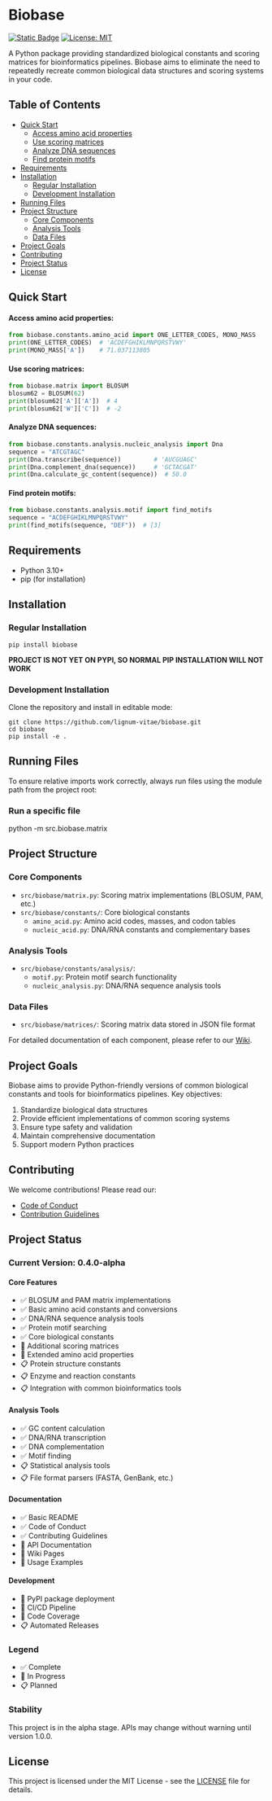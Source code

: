 # Biobase

[![Static Badge](https://img.shields.io/badge/Project_Name-Biobase-blue)](https://github.com/lignum-vitae/biobase)
[![License: MIT](https://img.shields.io/badge/License-MIT-green.svg)](https://opensource.org/licenses/MIT)

A Python package providing standardized biological constants and scoring matrices for bioinformatics pipelines. Biobase aims to eliminate the need to repeatedly recreate common biological data structures and scoring systems in your code.

## Table of Contents
- [Quick Start](#quick-start)
  - [Access amino acid properties](#access-amino-acid-properties)
  - [Use scoring matrices](#use-scoring-matrices)
  - [Analyze DNA sequences](#analyze-dna-sequences)
  - [Find protein motifs](#find-protein-motifs)
- [Requirements](#requirements)
- [Installation](#installation)
  - [Regular Installation](#regular-installation)
  - [Development Installation](#development-installation)
- [Running Files](#running-files)
- [Project Structure](#project-structure)
  - [Core Components](#core-components)
  - [Analysis Tools](#analysis-tools)
  - [Data Files](#data-files)
- [Project Goals](#project-goals)
- [Contributing](#contributing)
- [Project Status](#project-status)
- [License](#license)

## Quick Start

#### Access amino acid properties:
```python
from biobase.constants.amino_acid import ONE_LETTER_CODES, MONO_MASS
print(ONE_LETTER_CODES)  # 'ACDEFGHIKLMNPQRSTVWY'
print(MONO_MASS['A'])    # 71.037113805
```
#### Use scoring matrices:
```python
from biobase.matrix import BLOSUM
blosum62 = BLOSUM(62)
print(blosum62['A']['A'])  # 4
print(blosum62['W']['C'])  # -2
```
#### Analyze DNA sequences:
```python
from biobase.constants.analysis.nucleic_analysis import Dna
sequence = "ATCGTAGC"
print(Dna.transcribe(sequence))         # 'AUCGUAGC'
print(Dna.complement_dna(sequence))     # 'GCTACGAT'
print(Dna.calculate_gc_content(sequence))  # 50.0
```
#### Find protein motifs:
```python
from biobase.constants.analysis.motif import find_motifs
sequence = "ACDEFGHIKLMNPQRSTVWY"
print(find_motifs(sequence, "DEF"))  # [3]
```

## Requirements

- Python 3.10+
- pip (for installation)

## Installation

### Regular Installation
`pip install biobase` 

**PROJECT IS NOT YET ON PYPI, SO NORMAL PIP INSTALLATION WILL NOT WORK**

### Development Installation
Clone the repository and install in editable mode:
```nginx
git clone https://github.com/lignum-vitae/biobase.git
cd biobase
pip install -e .
```

## Running Files
To ensure relative imports work correctly, always run files using the module path from the project root:

### Run a specific file
python -m src.biobase.matrix

## Project Structure

### Core Components
- `src/biobase/matrix.py`: Scoring matrix implementations (BLOSUM, PAM, etc.)
- `src/biobase/constants/`: Core biological constants
  - `amino_acid.py`: Amino acid codes, masses, and codon tables
  - `nucleic_acid.py`: DNA/RNA constants and complementary bases
  
### Analysis Tools
- `src/biobase/constants/analysis/`:
  - `motif.py`: Protein motif search functionality
  - `nucleic_analysis.py`: DNA/RNA sequence analysis tools

### Data Files
- `src/biobase/matrices/`: Scoring matrix data stored in JSON file format

For detailed documentation of each component, please refer to our [Wiki](https://github.com/lignum-vitae/biobase/wiki).

## Project Goals

Biobase aims to provide Python-friendly versions of common biological constants and tools for bioinformatics pipelines. Key objectives:

1. Standardize biological data structures
2. Provide efficient implementations of common scoring systems
3. Ensure type safety and validation
4. Maintain comprehensive documentation
5. Support modern Python practices

## Contributing

We welcome contributions! Please read our:
- [Code of Conduct](https://github.com/lignum-vitae/biobase/blob/main/docs/CODE_OF_CONDUCT.md)
- [Contribution Guidelines](https://github.com/lignum-vitae/biobase/blob/main/docs/CONTRIBUTING.md)

## Project Status

### Current Version: 0.4.0-alpha

#### Core Features
- ✅ BLOSUM and PAM matrix implementations
- ✅ Basic amino acid constants and conversions
- ✅ DNA/RNA sequence analysis tools
- ✅ Protein motif searching
- ✅ Core biological constants
- 🚧 Additional scoring matrices
- 🚧 Extended amino acid properties
- 📋 Protein structure constants
- 📋 Enzyme and reaction constants
- 📋 Integration with common bioinformatics tools
  
#### Analysis Tools
- ✅ GC content calculation
- ✅ DNA/RNA transcription
- ✅ DNA complementation
- ✅ Motif finding
- 📋 Statistical analysis tools
- 📋 File format parsers (FASTA, GenBank, etc.)

#### Documentation
- ✅ Basic README
- ✅ Code of Conduct
- ✅ Contributing Guidelines
- 🚧 API Documentation
- 🚧 Wiki Pages
- 🚧 Usage Examples

#### Development
- 🚧 PyPI package deployment
- 🚧 CI/CD Pipeline
- 🚧 Code Coverage
- 📋 Automated Releases

### Legend
- ✅ Complete
- 🚧 In Progress
- 📋 Planned

### Stability
This project is in the alpha stage. APIs may change without warning until version 1.0.0.

## License

This project is licensed under the MIT License - see the [LICENSE](https://github.com/lignum-vitae/biobase/blob/main/LICENSE) file for details.
